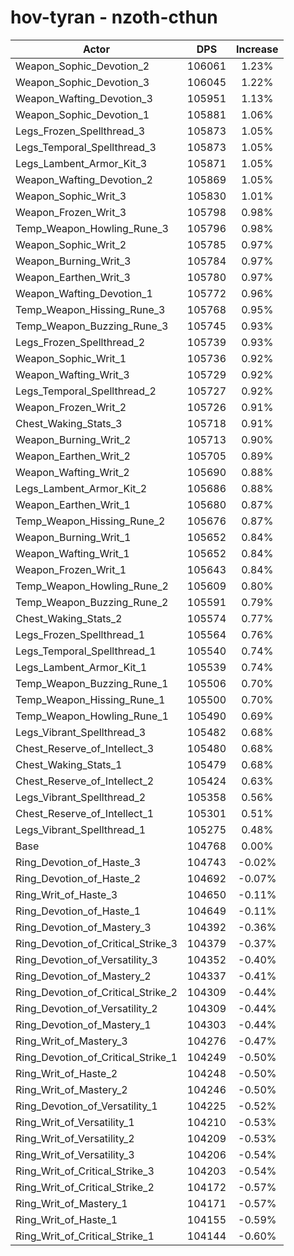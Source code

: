 # hov-tyran - nzoth-cthun
| Actor | DPS | Increase |
|---|:---:|:---:|
|Weapon_Sophic_Devotion_2|106061|1.23%|
|Weapon_Sophic_Devotion_3|106045|1.22%|
|Weapon_Wafting_Devotion_3|105951|1.13%|
|Weapon_Sophic_Devotion_1|105881|1.06%|
|Legs_Frozen_Spellthread_3|105873|1.05%|
|Legs_Temporal_Spellthread_3|105873|1.05%|
|Legs_Lambent_Armor_Kit_3|105871|1.05%|
|Weapon_Wafting_Devotion_2|105869|1.05%|
|Weapon_Sophic_Writ_3|105830|1.01%|
|Weapon_Frozen_Writ_3|105798|0.98%|
|Temp_Weapon_Howling_Rune_3|105796|0.98%|
|Weapon_Sophic_Writ_2|105785|0.97%|
|Weapon_Burning_Writ_3|105784|0.97%|
|Weapon_Earthen_Writ_3|105780|0.97%|
|Weapon_Wafting_Devotion_1|105772|0.96%|
|Temp_Weapon_Hissing_Rune_3|105768|0.95%|
|Temp_Weapon_Buzzing_Rune_3|105745|0.93%|
|Legs_Frozen_Spellthread_2|105739|0.93%|
|Weapon_Sophic_Writ_1|105736|0.92%|
|Weapon_Wafting_Writ_3|105729|0.92%|
|Legs_Temporal_Spellthread_2|105727|0.92%|
|Weapon_Frozen_Writ_2|105726|0.91%|
|Chest_Waking_Stats_3|105718|0.91%|
|Weapon_Burning_Writ_2|105713|0.90%|
|Weapon_Earthen_Writ_2|105705|0.89%|
|Weapon_Wafting_Writ_2|105690|0.88%|
|Legs_Lambent_Armor_Kit_2|105686|0.88%|
|Weapon_Earthen_Writ_1|105680|0.87%|
|Temp_Weapon_Hissing_Rune_2|105676|0.87%|
|Weapon_Burning_Writ_1|105652|0.84%|
|Weapon_Wafting_Writ_1|105652|0.84%|
|Weapon_Frozen_Writ_1|105643|0.84%|
|Temp_Weapon_Howling_Rune_2|105609|0.80%|
|Temp_Weapon_Buzzing_Rune_2|105591|0.79%|
|Chest_Waking_Stats_2|105574|0.77%|
|Legs_Frozen_Spellthread_1|105564|0.76%|
|Legs_Temporal_Spellthread_1|105540|0.74%|
|Legs_Lambent_Armor_Kit_1|105539|0.74%|
|Temp_Weapon_Buzzing_Rune_1|105506|0.70%|
|Temp_Weapon_Hissing_Rune_1|105500|0.70%|
|Temp_Weapon_Howling_Rune_1|105490|0.69%|
|Legs_Vibrant_Spellthread_3|105482|0.68%|
|Chest_Reserve_of_Intellect_3|105480|0.68%|
|Chest_Waking_Stats_1|105479|0.68%|
|Chest_Reserve_of_Intellect_2|105424|0.63%|
|Legs_Vibrant_Spellthread_2|105358|0.56%|
|Chest_Reserve_of_Intellect_1|105301|0.51%|
|Legs_Vibrant_Spellthread_1|105275|0.48%|
|Base|104768|0.00%|
|Ring_Devotion_of_Haste_3|104743|-0.02%|
|Ring_Devotion_of_Haste_2|104692|-0.07%|
|Ring_Writ_of_Haste_3|104650|-0.11%|
|Ring_Devotion_of_Haste_1|104649|-0.11%|
|Ring_Devotion_of_Mastery_3|104392|-0.36%|
|Ring_Devotion_of_Critical_Strike_3|104379|-0.37%|
|Ring_Devotion_of_Versatility_3|104352|-0.40%|
|Ring_Devotion_of_Mastery_2|104337|-0.41%|
|Ring_Devotion_of_Critical_Strike_2|104309|-0.44%|
|Ring_Devotion_of_Versatility_2|104309|-0.44%|
|Ring_Devotion_of_Mastery_1|104303|-0.44%|
|Ring_Writ_of_Mastery_3|104276|-0.47%|
|Ring_Devotion_of_Critical_Strike_1|104249|-0.50%|
|Ring_Writ_of_Haste_2|104248|-0.50%|
|Ring_Writ_of_Mastery_2|104246|-0.50%|
|Ring_Devotion_of_Versatility_1|104225|-0.52%|
|Ring_Writ_of_Versatility_1|104210|-0.53%|
|Ring_Writ_of_Versatility_2|104209|-0.53%|
|Ring_Writ_of_Versatility_3|104206|-0.54%|
|Ring_Writ_of_Critical_Strike_3|104203|-0.54%|
|Ring_Writ_of_Critical_Strike_2|104172|-0.57%|
|Ring_Writ_of_Mastery_1|104171|-0.57%|
|Ring_Writ_of_Haste_1|104155|-0.59%|
|Ring_Writ_of_Critical_Strike_1|104144|-0.60%|
